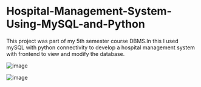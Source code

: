 # Hospital-Management-System-Using-MySQL-and-Python
This project was part of my 5th semester course DBMS.In this I used mySQL with python connectivity to develop a hospital management system with frontend to view and modify the database.


![image](https://github.com/Ananya46Nigam/Hospital-Management-System-Using-MySQL-and-Python/assets/80421780/e7825e08-b4fe-412a-8152-31d0d139b759)


![image](https://github.com/Ananya46Nigam/Hospital-Management-System-Using-MySQL-and-Python/assets/80421780/bfc8e0da-6947-43ee-b4b4-5953e9fe0899)
